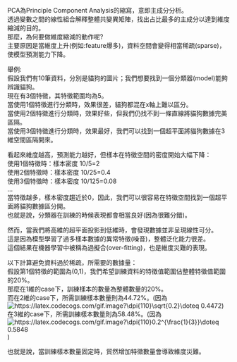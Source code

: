 PCA為Principle Component Analysis的縮寫，意即主成分分析。  
透過變數之間的線性組合解釋整體共變異矩陣，找出占比最多的主成分以達到維度縮減的目的。  
那麼，為何要做維度縮減的動作呢?  
主要原因是當維度上升(例如:feature爆多)，資料空間會變得相當稀疏(sparse)，使模型預測能力下降。  
  
舉例:  
假設我們有10筆資料，分別是貓狗的圖片；我們想要找到一個分類器(model)能夠辨識貓狗。  
現在有3個特徵，其特徵範圍均為5。  
當使用1個特徵進行分類時，效果很差，貓狗都混在x軸上難以區分。  
當使用2個特徵進行分類時，效果好些，但我們仍找不到一條直線將貓狗數據完美區隔。  
當使用3個特徵進行分類時，效果最好，我們可以找到一個超平面將貓狗數據在3維空間區隔開來。  
  
看起來維度越高，預測能力越好，但樣本在特徵空間的密度開始大幅下降：  
使用1個特徵時：樣本密度 10/5=2  
使用2個特徵時：樣本密度 10/25=0.4  
使用3個特徵時：樣本密度 10/125=0.08  
...  
當特徵越多，樣本密度趨近於0，因此，我們可以很容易在特徵空間找到一個超平面將貓狗數據區分開。  
也就是說，分類器在訓練的時候表現都會相當良好(因為很難分錯)。  
  
然而，當我們將高維的超平面投影到低維時，會發現數據並非呈現線性可分。  
這是因為模型學習了過多樣本數據的異常特徵(噪音)，整體泛化能力很差。  
這個結果在機器學習中被稱為過擬合(over-fitting)，也是維度災難的表現。  
  
以下計算避免資料過於稀疏，所需要的數據量：  
假設第1個特徵的範圍為(0,1)，我們希望訓練資料的特徵值範圍佔整體特徵值範圍的20%。  
那麼在1維的case下，訓練樣本的數量為整體數量的20%。  
而在2維的case下，所需訓練樣本數量則為44.72%。(因為 <img src="https://latex.codecogs.com/gif.image?\dpi{110}\sqrt{0.2}\doteq&space;0.4472" title="https://latex.codecogs.com/gif.image?\dpi{110}\sqrt{0.2}\doteq 0.4472" />)  
在3維的case下，所需訓練樣本數量則為58.48%。(因為 <img src="https://latex.codecogs.com/gif.image?\dpi{110}0.2^{\frac{1}{3}}\doteq&space;0.5848" title="https://latex.codecogs.com/gif.image?\dpi{110}0.2^{\frac{1}{3}}\doteq 0.5848" />)  
  
也就是說，當訓練樣本數量固定時，貿然增加特徵數量會導致維度災難。  
